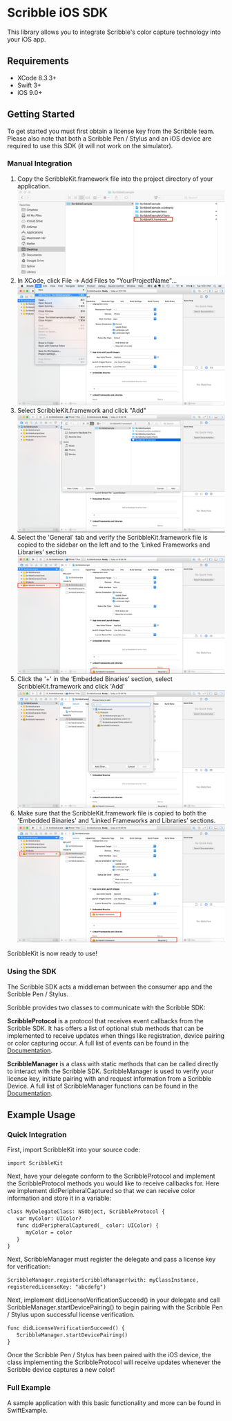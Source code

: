
# Scribble iOS SDK

This library allows you to integrate Scribble's color capture technology into your iOS app. 

## Requirements

 - XCode 8.3.3+
 - Swift 3+
 - iOS  9.0+

## Getting Started

To get started you must first obtain a license key from the Scribble team. 
Please also note that both a Scribble Pen / Stylus and an iOS device are required to use this SDK (it will not work on the simulator). 

### Manual Integration
1. Copy the ScribbleKit.framework file into the project directory of your application.
![screenshot 1](/Screenshots/add_to_directory.png?raw=true)
2.	In XCode, click File -> Add Files to "YourProjectName"...
![screenshot 2](/Screenshots/add_files.png?raw=true)
3. Select ScribbleKit.framework and click "Add"
![screenshot 3](/Screenshots/select_framework.png?raw=true)
4. Select the 'General' tab and verify the ScribbleKit.framework file is copied to the sidebar on the left and to the ‘Linked Frameworks and Libraries’ section
![screenshot 4](/Screenshots/added_to_project.png?raw=true)
5.	Click the '+' in the ‘Embedded Binaries’ section, select ScribbleKit.framework and click 'Add'
![screenshot 5](/Screenshots/add_to_embedded_binaries.png?raw=true)
6.	Make sure that the ScribbleKit.framework file is copied to both the 'Embedded Binaries' and ‘Linked Frameworks and Libraries’ sections.
![screenshot 6](/Screenshots/final_state.png?raw=true)

ScribbleKit is now ready to use!

### Using the SDK

The Scribble SDK acts a middleman between the consumer app and the Scribble Pen / Stylus.

Scribble provides two classes to communicate with the Scribble SDK:

**ScribbleProtocol** is a protocol that receives event callbacks from the Scribble SDK. It has offers a list of optional stub methods that can be implemented to receive updates when things like registration, device pairing or color capturing occur. A full list of events can be found in the [Documentation](Documentation.md).

**ScribbleManager** is a class with static methods that can be called directly to interact with the Scribble SDK. ScribbleManager is used to verify your license key, initiate pairing with and request information from a Scribble Device. A full list of ScribbleManager functions can be found in the [Documentation](Documentation.md).

## Example Usage

### Quick Integration

First, import ScribbleKit into your source code:

    import ScribbleKit

Next, have your delegate conform to the ScribbleProtocol and implement the ScribbleProtocol methods you would like to receive callbacks for. Here we implement didPeripheralCaptured so that we can receive color information and store it in a variable:

    class MyDelegateClass: NSObject, ScribbleProtocol {
       var myColor: UIColor?
       func didPeripheralCaptured(_ color: UIColor) {
          myColor = color
       }
    }

Next, ScribbleManager must register the delegate and pass a license key for verification:

    ScribbleManager.registerScribbleManager(with: myClassInstance, registeredLicenseKey: "abcdefg")
   
Next, implement didLicenseVerificationSucceed() in your delegate and call ScribbleManager.startDevicePairing() to begin pairing with the Scribble Pen / Stylus upon successful license verification.
      
    func didLicenseVerificationSucceed() {
       ScribbleManager.startDevicePairing()
    }

Once the Scribble Pen / Stylus has been paired with the iOS device, the class implementing the ScribbleProtocol will receive updates whenever the Scribble device captures a new color!

### Full Example
A sample application with this basic functionality and more can be found in SwiftExample.
